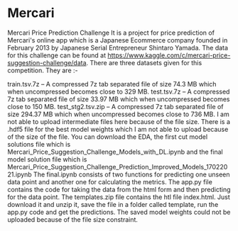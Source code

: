 # Mercari

Mercari Price Prediction Challenge It is a project for price prediction of Mercari's online app which is a Japanese Ecommerce company founded in February 2013 by Japanese Serial Entrepreneur Shintaro Yamada. The data for this challenge can be found at https://www.kaggle.com/c/mercari-price-suggestion-challenge/data. There are three datasets given for this competition. They are :-

train.tsv.7z – A compressed 7z tab separated file of size 74.3 MB which when uncompressed becomes close to 329 MB.
test.tsv.7z – A compressed 7z tab separated file of size 33.97 MB which when uncompressed becomes close to 150 MB.
test_stg2.tsv.zip – A compressed 7z tab separated file of size 294.37 MB which when uncompressed becomes close to 736 MB.
I am not able to upload intermediate files here because of the file size. There is a .hdf5 file for the best model weights which I am not able to upload because of the size of the file. You can download the EDA, the first cut model solutions file which is Mercari_Price_Suggestion_Challenge_Models_with_DL.ipynb and the final model solution file which is Mercari_Price_Suggestion_Challenge_Prediction_Improved_Models_17022021.ipynb The final.ipynb consists of two functions for predicting one unseen data point and another one for calculating the metrics. The app.py file contains the code for taking the data from the html form and then predicting for the data point. The templates.zip file contains the htl file index.html. Just download it and unzip it, save the file in a folder called template, run the app.py code and get the predictions. The saved model weights could not be uploaded because of the file size constraint.
